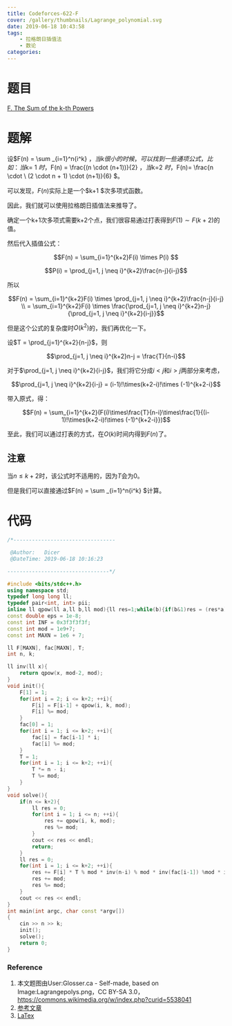 ```yaml
---
title: Codeforces-622-F
cover: /gallery/thumbnails/Lagrange_polynomial.svg
date: 2019-06-18 10:43:58
tags: 
	- 拉格朗日插值法
	- 数论
categories: 
---
```


# 题目

[F. The Sum of the k-th Powers](https://codeforces.com/contest/622/problem/F)

<!--more-->

# 题解

设$F(n) =  \sum _{i=1}^n{i^k} $，当k很小的时候，可以找到一些通项公式，比如：当$k= 1 $时，$F(n) = \frac{(n \cdot (n+1))}{2} $，当$k=2 $时，$F(n)= \frac{n \cdot \ (2 \cdot n + 1) \cdot (n+1)}{6} $。

可以发现，$F(n)$实际上是一个$k+1 $次多项式函数。

因此，我们就可以使用拉格朗日插值法来推导了。

确定一个k+1次多项式需要k+2个点，我们很容易通过打表得到$F(1)  \sim F(k+2)$的值。

然后代入插值公式：

$$F(n) = \sum_{i=1}^{k+2}F(i) \times P(i) $$

$$P(i) = \prod_{j=1, j \neq i}^{k+2}\frac{n-j}{i-j}$$

所以

$$F(n) = \sum_{i=1}^{k+2}F(i) \times \prod_{j=1, j \neq i}^{k+2}\frac{n-j}{i-j} \\ = \sum_{i=1}^{k+2}F(i) \times \frac{\prod_{j=1, j \neq i}^{k+2}n-j}{\prod_{j=1, j \neq i}^{k+2}{i-j}}$$

但是这个公式的复杂度时$O(k^2)$的，我们再优化一下。

设$T = \prod_{j=1}^{k+2}{n-j}$，则

$$\prod_{j=1, j \neq i}^{k+2}n-j = \frac{T}{n-i}$$

对于$\prod_{j=1, j \neq i}^{k+2}{i-j}$，我们将它分成$i\lt j$和$i\gt j$两部分来考虑，

$$\prod_{j=1, j \neq i}^{k+2}{i-j} = (i-1)!\times(k+2-i)!\times (-1)^{k+2-i}$$

带入原式，得：

$$F(n) = \sum_{i=1}^{k+2}(F(i)\times\frac{T}{n-i}\times\frac{1}{(i-1)!\times(k+2-i)!\times (-1)^{k+2-i}})$$

至此，我们可以通过打表的方式，在$O(k)$时间内得到$F(n)$了。

## 注意

当$n \leq k+2$时，该公式时不适用的，因为$T$会为$0$。

但是我们可以直接通过$F(n) =  \sum _{i=1}^n{i^k} $计算。

# 代码

~~~c++
/*---------------------------------

 @Author:   Dicer
 @DateTime: 2019-06-18 10:16:23

---------------------------------*/

#include <bits/stdc++.h>
using namespace std;
typedef long long ll;
typedef pair<int, int> pii;
inline ll qpow(ll a,ll b,ll mod){ll res=1;while(b){if(b&1)res = (res*a)%mod;a=(a*a)%mod;b>>=1;}return res;}
const double eps = 1e-8;
const int INF = 0x3f3f3f3f;
const int mod = 1e9+7;
const int MAXN = 1e6 + 7;

ll F[MAXN], fac[MAXN], T;
int n, k;

ll inv(ll x){
	return qpow(x, mod-2, mod);
}
void init(){
	F[1] = 1;
	for(int i = 2; i <= k+2; ++i){
		F[i] = F[i-1] + qpow(i, k, mod);
		F[i] %= mod;
	}
	fac[0] = 1;
	for(int i = 1; i <= k+2; ++i){
		fac[i] = fac[i-1] * i;
		fac[i] %= mod;
	}
	T = 1;
	for(int i = 1; i <= k+2; ++i){
		T *= n - i;
		T %= mod;
	}
}
void solve(){
	if(n <= k+2){
		ll res = 0;
		for(int i = 1; i <= n; ++i){
			res += qpow(i, k, mod);
			res %= mod;
		}
		cout << res << endl;
		return;
	}
	ll res = 0;
	for(int i = 1; i <= k+2; ++i){
		res += F[i] * T % mod * inv(n-i) % mod * inv(fac[i-1]) %mod * inv(fac[k+2-i]) %mod * ((k-i)%2 == 0?1:-1) %mod;
		res += mod;
		res %= mod;
	}
	cout << res << endl;
}
int main(int argc, char const *argv[])
{
	cin >> n >> k;
	init();
	solve();
	return 0;
}
~~~

### Reference

1. 本文题图由User:Glosser.ca - Self-made, based on Image:Lagrangepolys.png，CC BY-SA 3.0，https://commons.wikimedia.org/w/index.php?curid=5538041
2. [参考文章](http://blog.lightning34.cn/?p=115)
3. [LaTex](http://www.mohu.org/info/symbols/symbols.htm)